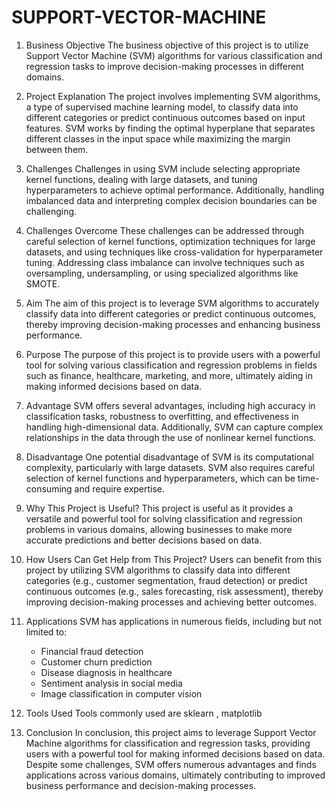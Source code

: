 # SUPPORT-VECTOR-MACHINE

1.	Business Objective
 The business objective of this project is to utilize Support Vector Machine (SVM) algorithms for various classification and regression tasks to improve decision-making processes in different domains.

2.	Project Explanation
 The project involves implementing SVM algorithms, a type of supervised machine learning model, to classify data into different categories or predict continuous outcomes based on input features. SVM works by finding the optimal hyperplane that separates different classes in the input space while maximizing the margin between them.

3.	Challenges
 Challenges in using SVM include selecting appropriate kernel functions, dealing with large datasets, and tuning hyperparameters to achieve optimal performance. Additionally, handling imbalanced data and interpreting complex decision boundaries can be challenging.

4.	Challenges Overcome
 These challenges can be addressed through careful selection of kernel functions, optimization techniques for large datasets, and using techniques like cross-validation for hyperparameter tuning. Addressing class imbalance can involve techniques such as oversampling, undersampling, or using specialized algorithms like SMOTE.

5.	Aim
 The aim of this project is to leverage SVM algorithms to accurately classify data into different categories or predict continuous outcomes, thereby improving decision-making processes and enhancing business performance.

6.	Purpose
 The purpose of this project is to provide users with a powerful tool for solving various classification and regression problems in fields such as finance, healthcare, marketing, and more, ultimately aiding in making informed decisions based on data.

7.	Advantage
 SVM offers several advantages, including high accuracy in classification tasks, robustness to overfitting, and effectiveness in handling high-dimensional data. Additionally, SVM can capture complex relationships in the data through the use of nonlinear kernel functions.

8.	Disadvantage
 One potential disadvantage of SVM is its computational complexity, particularly with large datasets. SVM also requires careful selection of kernel functions and hyperparameters, which can be time-consuming and require expertise.

9.	Why This Project is Useful?
 This project is useful as it provides a versatile and powerful tool for solving classification and regression problems in various domains, allowing businesses to make more accurate predictions and better decisions based on data.

10.	How Users Can Get Help from This Project?
 Users can benefit from this project by utilizing SVM algorithms to classify data into different categories (e.g., customer segmentation, fraud detection) or predict continuous outcomes (e.g., sales forecasting, risk assessment), thereby improving decision-making processes and achieving better outcomes.

11.	Applications
 SVM has applications in numerous fields, including but not limited to:
    - Financial fraud detection
    - Customer churn prediction
    - Disease diagnosis in healthcare
    - Sentiment analysis in social media
    - Image classification in computer vision

12.	Tools Used
 Tools commonly used  are sklearn , matplotlib

13.	Conclusion
 In conclusion, this project aims to leverage Support Vector Machine algorithms for classification and regression tasks, providing users with a powerful tool for making informed decisions based on data. Despite some challenges, SVM offers numerous advantages and finds applications across various domains, ultimately contributing to improved business performance and decision-making processes.
